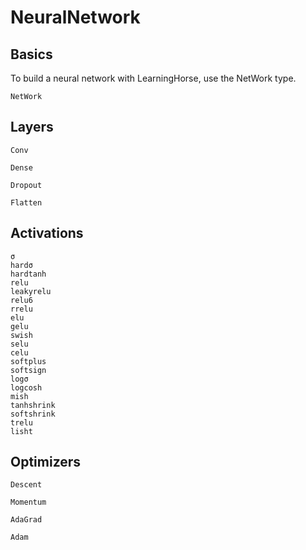 # NeuralNetwork

## Basics
To build a neural network with LearningHorse, use the NetWork type.
```@docs
NetWork
```

## Layers

```@docs
Conv

Dense

Dropout

Flatten
```
## Activations
```@docs
σ
hardσ
hardtanh
relu
leakyrelu
relu6
rrelu
elu
gelu
swish
selu
celu
softplus
softsign
logσ
logcosh
mish
tanhshrink
softshrink
trelu
lisht
```

## Optimizers

```@docs
Descent

Momentum

AdaGrad

Adam
```